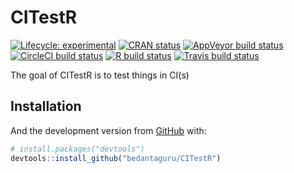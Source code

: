 
<!-- README.md is generated from README.Rmd. Please edit that file -->

# CITestR

<!-- badges: start -->

[![Lifecycle:
experimental](https://img.shields.io/badge/lifecycle-experimental-orange.svg)](https://www.tidyverse.org/lifecycle/#experimental)
[![CRAN
status](https://www.r-pkg.org/badges/version/CITestR)](https://CRAN.R-project.org/package=CITestR)
[![AppVeyor build
status](https://ci.appveyor.com/api/projects/status/github/bedantaguru/CITestR?branch=master&svg=true)](https://ci.appveyor.com/project/bedantaguru/CITestR)
[![CircleCI build
status](https://circleci.com/gh/bedantaguru/CITestR.svg?style=svg)](https://circleci.com/gh/bedantaguru/CITestR)
[![R build
status](https://github.com/bedantaguru/CITestR/workflows/R-CMD-check/badge.svg)](https://github.com/bedantaguru/CITestR/actions)
[![Travis build
status](https://travis-ci.org/bedantaguru/CITestR.svg?branch=master)](https://travis-ci.org/bedantaguru/CITestR)
<!-- badges: end -->

The goal of CITestR is to test things in CI(s)

## Installation

And the development version from [GitHub](https://github.com/) with:

``` r
# install.packages("devtools")
devtools::install_github("bedantaguru/CITestR")
```
